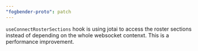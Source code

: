 ```yaml
---
"fogbender-proto": patch
---
```


`useConnectRosterSections` hook is using jotai to access the roster sections instead of depending on the whole websocket contenxt. This is a performance improvement.
